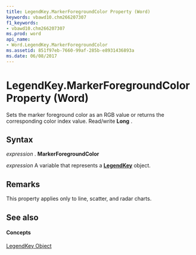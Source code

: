 ```yaml
---
title: LegendKey.MarkerForegroundColor Property (Word)
keywords: vbawd10.chm266207307
f1_keywords:
- vbawd10.chm266207307
ms.prod: word
api_name:
- Word.LegendKey.MarkerForegroundColor
ms.assetid: 851f97eb-7660-99af-285b-e8931436893a
ms.date: 06/08/2017
---
```



# LegendKey.MarkerForegroundColor Property (Word)

Sets the marker foreground color as an RGB value or returns the corresponding color index value. Read/write **Long** .


## Syntax

 _expression_ . **MarkerForegroundColor**

 _expression_ A variable that represents a **[LegendKey](legendkey-object-word.md)** object.


## Remarks

 This property applies only to line, scatter, and radar charts.


## See also


#### Concepts


[LegendKey Object](legendkey-object-word.md)


